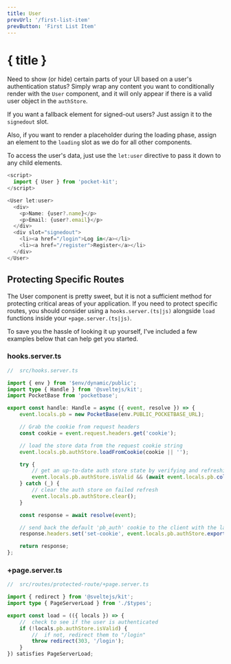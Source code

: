 ```yaml
---
title: User
prevUrl: '/first-list-item'
prevButton: 'First List Item'
---
```


# { title }

Need to show (or hide) certain parts of your UI based on a user's authentication status? Simply wrap any content you want to conditionally render with the `User` component, and it will only appear if there is a valid user object in the `authStore`.

If you want a fallback element for signed-out users? Just assign it to the `signedout` slot.

Also, if you want to render a placeholder during the loading phase, assign an element to the `loading` slot as we do for all other components.

To access the user's data, just use the `let:user` directive to pass it down to any child elements.

```typescript
<script>
  import { User } from 'pocket-kit';
</script>

<User let:user>
  <div>
    <p>Name: {user?.name}</p>
    <p>Email: {user?.email}</p>
  </div>
  <div slot="signedout">
    <li><a href="/login">Log in</a></li>
    <li><a href="/register">Register</a></li>
  </div>
</User>

```

## Protecting Specific Routes

The User component is pretty sweet, but it is not a sufficient method for protecting critical areas of your application. If you need to protect specific routes, you should consider using a `hooks.server.(ts|js)` alongside `load` functions inside your `+page.server.(ts|js)`.

To save you the hassle of looking it up yourself, I've included a few examples below that can help get you started.

### hooks.server.ts

```typescript
//	src/hooks.server.ts

import { env } from '$env/dynamic/public';
import type { Handle } from '@sveltejs/kit';
import PocketBase from 'pocketbase';

export const handle: Handle = async ({ event, resolve }) => {
	event.locals.pb = new PocketBase(env.PUBLIC_POCKETBASE_URL);

	// Grab the cookie from request headers
	const cookie = event.request.headers.get('cookie');

	// load the store data from the request cookie string
	event.locals.pb.authStore.loadFromCookie(cookie || '');

	try {
		// get an up-to-date auth store state by verifying and refreshing the loaded auth model (if any)
		event.locals.pb.authStore.isValid && (await event.locals.pb.collection('users').authRefresh());
	} catch (_) {
		// clear the auth store on failed refresh
		event.locals.pb.authStore.clear();
	}

	const response = await resolve(event);

	// send back the default 'pb_auth' cookie to the client with the latest store state
	response.headers.set('set-cookie', event.locals.pb.authStore.exportToCookie());

	return response;
};
```

### +page.server.ts

```typescript
//	src/routes/protected-route/+page.server.ts

import { redirect } from '@sveltejs/kit';
import type { PageServerLoad } from './$types';

export const load = (({ locals }) => {
	//	check to see if the user is authenticated
	if (!locals.pb.authStore.isValid) {
		//	if not, redirect them to "/login"
		throw redirect(303, '/login');
	}
}) satisfies PageServerLoad;
```
